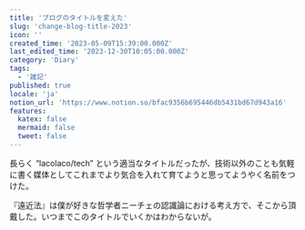 ```yaml
---
title: 'ブログのタイトルを変えた'
slug: 'change-blog-title-2023'
icon: ''
created_time: '2023-05-09T15:39:00.000Z'
last_edited_time: '2023-12-30T10:05:00.000Z'
category: 'Diary'
tags:
  - '雑記'
published: true
locale: 'ja'
notion_url: 'https://www.notion.so/bfac9356b695446db5431bd67d943a16'
features:
  katex: false
  mermaid: false
  tweet: false
---
```


長らく “lacolaco/tech” という適当なタイトルだったが、技術以外のことも気軽に書く媒体としてこれまでより気合を入れて育てようと思ってようやく名前をつけた。

『遠近法』は僕が好きな哲学者ニーチェの認識論における考え方で、そこから頂戴した。いつまでこのタイトルでいくかはわからないが。
